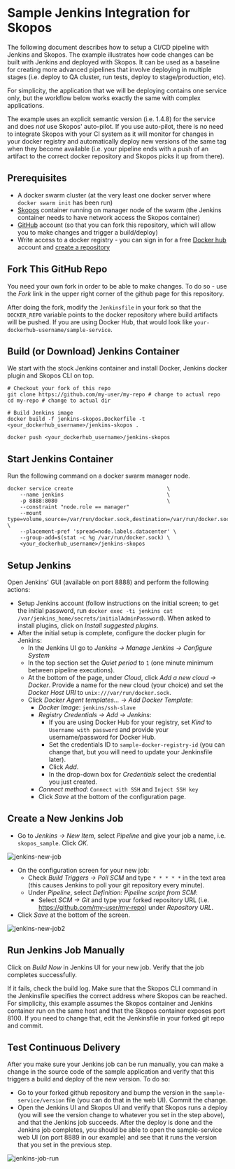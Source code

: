 Sample Jenkins Integration for Skopos
===========================
The following document describes how to setup a CI/CD pipeline with Jenkins and Skopos. The example illustrates how code changes can be built with Jenkins and deployed with Skopos. It can be used as a baseline for creating more advanced pipelines that involve deploying in multiple stages (i.e. deploy to QA cluster, run tests, deploy to stage/production, etc).

For simplicity, the application that we will be deploying contains one service only, but the workflow below works exactly the same with complex applications.

The example uses an explicit semantic version (i.e. 1.4.8) for the service and does *not* use Skopos' auto-pilot. If you use auto-pilot, there is no need to integrate Skopos with your CI system as it will monitor for changes in your docker registry and automatically deploy new versions of the same tag when they become available (i.e. your pipeline ends with a push of an artifact to the correct docker repository and Skopos picks it up from there).


## Prerequisites
 * A docker swarm cluster (at the very least one docker server where `docker swarm init` has been run)
 * [Skopos](http://doc.opsani.com/skopos/edge/GET-STARTED/) container running on manager node of the swarm (the Jenkins container needs to have network access the Skopos container)
 * [GitHub](https://github.com/) account (so that you can fork this repository, which will allow you to make changes and trigger a build/deploy)
 * Write access to a docker registry - you can sign in for a free [Docker hub](https://hub.docker.com/) account and [create a repository](https://hub.docker.com/add/repository/)


## Fork This GitHub Repo

You need your own fork in order to be able to make changes. To do so - use the _Fork_ link in the upper right corner of the github page for this repository.

After doing the fork, modify the `Jenkinsfile` in your fork so that the `DOCKER_REPO` variable points to the docker repository where build artifacts will be pushed. If you are using Docker Hub, that would look like `your-dockerhub-username/sample-service`.


## Build (or Download) Jenkins Container

We start with the stock Jenkins container and install Docker, Jenkins docker plugin and Skopos CLI on top.

```
# Checkout your fork of this repo
git clone https://github.com/my-user/my-repo # change to actual repo
cd my-repo # change to actual dir

# Build Jenkins image
docker build -f jenkins-skopos.Dockerfile -t <your_dockerhub_username>/jenkins-skopos .

docker push <your_dockerhub_username>/jenkins-skopos
```


## Start Jenkins Container
Run the following command on a docker swarm manager node.

```
docker service create                              \
    --name jenkins                                 \
    -p 8888:8080                                   \
    --constraint "node.role == manager"
    --mount type=volume,source=/var/run/docker.sock,destination=/var/run/docker.sock   \
    --placement-pref 'spread=node.labels.datacenter' \
    --group-add=$(stat -c %g /var/run/docker.sock) \
    <your_dockerhub_username>/jenkins-skopos
```

## Setup Jenkins

Open Jenkins' GUI (available on port 8888) and perform the following actions:

 * Setup Jenkins account (follow instructions on the initial screen; to get the initial password, run `docker exec -ti jenkins cat /var/jenkins_home/secrets/initialAdminPassword`). When asked to install plugins, click on _Install suggested plugins_.
 * After the initial setup is complete, configure the docker plugin for Jenkins:
     * In the Jenkins UI go to _Jenkins -> Manage Jenkins -> Configure System_
     * In the top section set the _Quiet period_ to `1` (one minute minimum between pipeline executions).
     * At the bottom of the page, under _Cloud_, click _Add a new cloud -> Docker_.  Provide a name for the new cloud (your choice) and set the _Docker Host URI_ to `unix:///var/run/docker.sock`.
     * Click _Docker Agent templates... -> Add Docker Template_:
         -  _Docker Image_:  `jenkins/ssh-slave`
         -  _Registry Credentials -> Add -> Jenkins_:
            -  If you are using Docker Hub for your registry, set _Kind_ to `Username with password` and provide your username/password for Docker Hub.
            -  Set the credentials ID to `sample-docker-registry-id` (you can change that, but you will need to update your Jenkinsfile later).
            -  Click _Add_.
            -  In the drop-down box for _Credentials_ select the credential you just created.
         -  _Connect method_:  `Connect with SSH` and `Inject SSH key`
         -  Click _Save_ at the bottom of the configuration page.

## Create a New Jenkins Job

 * Go to _Jenkins -> New Item_, select _Pipeline_ and give your job a name, i.e. `skopos_sample`. Click _OK_.

![jenkins-new-job](img/jenkins-new-job.png)

 * On the configuration screen for your new job:
     * Check _Build Triggers -> Poll SCM_ and type `* * * * *` in the text area (this causes Jenkins to poll your git repository every minute).
     * Under _Pipeline_, select _Definition: Pipeline script from SCM_:
         -  Select _SCM -> Git_ and type your forked repository URL (i.e. https://github.com/my-user/my-repo) under _Repository URL_.
 * Click _Save_ at the bottom of the screen.

![jenkins-new-job2](img/jenkins-new-job2.png)

## Run Jenkins Job Manually

Click on _Build Now_ in Jenkins UI for your new job. Verify that the job completes successfully.

If it fails, check the build log. Make sure that the Skopos CLI command in the Jenkinsfile specifies the correct address where Skopos can be reached. For simplicity, this example assumes the Skopos container and Jenkins container run on the same host and that the Skopos container exposes port 8100. If you need to change that, edit the Jenkinsfile in your forked git repo and commit.

## Test Continuous Delivery

After you make sure your Jenkins job can be run manually, you can make a change in the source code of the sample application and verify that this triggers a build and deploy of the new version.  To do so:

 * Go to your forked github repository and bump the version in the `sample-service/version` file (you can do that in the web UI). Commit the change.
 * Open the Jenkins UI and Skopos UI and verify that Skopos runs a deploy (you will see the version change to whatever you set in the step above), and that the Jenkins job succeeds. After the deploy is done and the Jenkins job completes, you should be able to open the sample-service web UI (on port 8889 in our example) and see that it runs the version that you set in the previous step.

![jenkins-job-run](img/jenkins-job-run.png)

